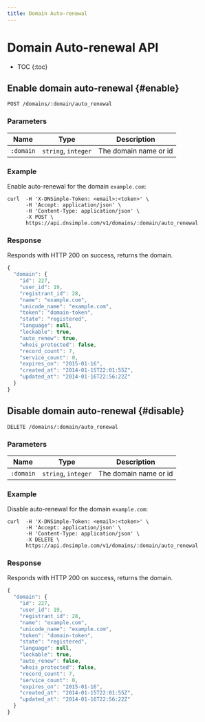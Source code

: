 ```yaml
---
title: Domain Auto-renewal
---
```


# Domain Auto-renewal API

* TOC
{:toc}


## Enable domain auto-renewal {#enable}

    POST /domains/:domain/auto_renewal

### Parameters

| Name | Type | Description |
| -----|------|-------------|
`:domain` | `string`, `integer` | The domain name or id

### Example

Enable auto-renewal for the domain `example.com`:

    curl  -H 'X-DNSimple-Token: <email>:<token>' \
          -H 'Accept: application/json' \
          -H 'Content-Type: application/json' \
          -X POST \
          https://api.dnsimple.com/v1/domains/:domain/auto_renewal

### Response

Responds with HTTP 200 on success, returns the domain.

~~~js
{
  "domain": {
    "id": 227,
    "user_id": 19,
    "registrant_id": 28,
    "name": "example.com",
    "unicode_name": "example.com",
    "token": "domain-token",
    "state": "registered",
    "language": null,
    "lockable": true,
    "auto_renew": true,
    "whois_protected": false,
    "record_count": 7,
    "service_count": 0,
    "expires_on": "2015-01-16",
    "created_at": "2014-01-15T22:01:55Z",
    "updated_at": "2014-01-16T22:56:22Z"
  }
}
~~~


## Disable domain auto-renewal {#disable}

    DELETE /domains/:domain/auto_renewal

### Parameters

| Name | Type | Description |
| -----|------|-------------|
`:domain` | `string`, `integer` | The domain name or id

### Example

Disable auto-renewal for the domain `example.com`:

    curl  -H 'X-DNSimple-Token: <email>:<token>' \
          -H 'Accept: application/json' \
          -H 'Content-Type: application/json' \
          -X DELETE \
          https://api.dnsimple.com/v1/domains/:domain/auto_renewal

### Response

Responds with HTTP 200 on success, returns the domain.

~~~js
{
  "domain": {
    "id": 227,
    "user_id": 19,
    "registrant_id": 28,
    "name": "example.com",
    "unicode_name": "example.com",
    "token": "domain-token",
    "state": "registered",
    "language": null,
    "lockable": true,
    "auto_renew": false,
    "whois_protected": false,
    "record_count": 7,
    "service_count": 0,
    "expires_on": "2015-01-16",
    "created_at": "2014-01-15T22:01:55Z",
    "updated_at": "2014-01-16T22:56:22Z"
  }
}
~~~
